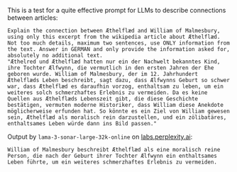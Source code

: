 This is a test for a quite effective prompt for LLMs to describe connections between articles:

    Explain the connection between Æthelflæd and William of Malmesbury, using only this excerpt from the wikipedia article about Æthelflæd. Not too much details, maximum two sentences, use ONLY information from the text. Answer in GERMAN and only provide the information asked for, absolutely no additional text.
    "Æthelred und Æthelflæd hatten nur ein der Nachwelt bekanntes Kind, ihre Tochter Ælfwynn, die vermutlich in den ersten Jahren der Ehe geboren wurde. William of Malmesbury, der im 12. Jahrhundert Æthelflæds Leben beschreibt, sagt dazu, dass Ælfwynns Geburt so schwer war, dass Æthelflæd es daraufhin vorzog, enthaltsam zu leben, um ein weiteres solch schmerzhaftes Erlebnis zu vermeiden. Da es keine Quellen aus Æthelflæds Lebenszeit gibt, die diese Geschichte bestätigen, vermuten moderne Historiker, dass William diese Anekdote möglicherweise erfunden hat. So könnte es ein Ziel von William gewesen sein, Æthelflæd als moralisch rein darzustellen, und ein zölibatäres, enthaltsames Leben würde dann ins Bild passen."

Output by ``lama-3-sonar-large-32k-online`` on [labs.perplexity.ai](https://labs.perplexity.ai/):

    William of Malmesbury beschreibt Æthelflæd als eine moralisch reine Person, die nach der Geburt ihrer Tochter Ælfwynn ein enthaltsames Leben führte, um ein weiteres schmerzhaftes Erlebnis zu vermeiden.
